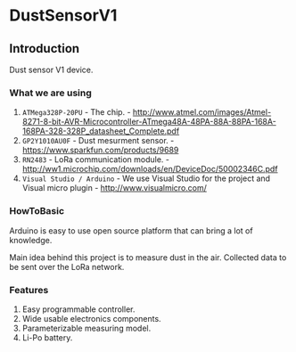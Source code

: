 DustSensorV1
=======================

Introduction
------------
Dust sensor V1 device.

### What we are using

1. `ATMega328P-20PU` - The chip. - http://www.atmel.com/images/Atmel-8271-8-bit-AVR-Microcontroller-ATmega48A-48PA-88A-88PA-168A-168PA-328-328P_datasheet_Complete.pdf
2. `GP2Y1010AU0F` - Dust mesurment sensor. - https://www.sparkfun.com/products/9689
3. `RN2483` - LoRa communication module. - http://ww1.microchip.com/downloads/en/DeviceDoc/50002346C.pdf
4. `Visual Studio / Arduino` - We use Visual Studio for the project and Visual micro plugin - http://www.visualmicro.com/
 
### HowToBasic

Arduino is easy to use open source platform that can bring a lot of knowledge.

Main idea behind this project is to measure dust in the air.
Collected data to be sent over the LoRa network.

### Features

1. Easy programmable controller.
2. Wide usable electronics components.
3. Parameterizable measuring model.
4. Li-Po battery.
